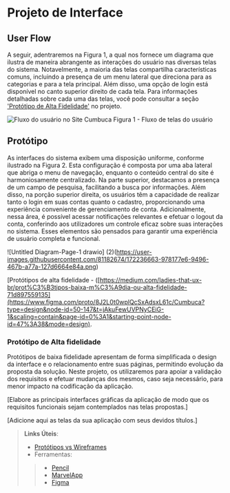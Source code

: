 
# Projeto de Interface

## User Flow

A seguir, adentraremos na Figura 1, a qual nos fornece um diagrama que ilustra de maneira abrangente as interações do usuário nas diversas telas do sistema. Notavelmente, a maioria das telas compartilha características comuns, incluindo a presença de um menu lateral que direciona para as categorias e para a tela principal. Além disso, uma opção de login está disponível no canto superior direito de cada tela. Para informações detalhadas sobre cada uma das telas, você pode consultar a seção <a href="https://github.com/ICEI-PUC-Minas-PMV-ADS/pmv-ads-2023-2-e1-proj-web-t1-cumbuca/blob/main/documentos/04-Projeto%20de%20Interface.md#prot%C3%B3tipo">'Protótipo de Alta Fidelidade'</a> no projeto.


![Fluxo do usuário no Site Cumbuca](https://github.com/ICEI-PUC-Minas-PMV-ADS/pmv-ads-2023-2-e1-proj-web-t1-cumbuca/blob/main/documentos/img/fluxo.png)
Figura 1 - Fluxo de telas do usuário

## Protótipo

As interfaces do sistema exibem uma disposição uniforme, conforme ilustrado na Figura 2. 
Esta configuração é composta por uma aba lateral que abriga o menu de navegação, enquanto o conteúdo central do site é harmoniosamente 
centralizado. Na parte superior, destacamos a presença de um campo de pesquisa, facilitando a busca por informações. Além disso, na porção
superior direita, os usuários têm a capacidade de realizar tanto o login em suas contas quanto o cadastro, proporcionando uma experiência
conveniente de gerenciamento de conta. Adicionalmente, nessa área, é possível acessar notificações relevantes e efetuar o logout da conta,
conferindo aos utilizadores um controle eficaz sobre suas interações no sistema. Esses elementos são pensados para garantir uma experiência de
usuário completa e funcional.


![Untitled Diagram-Page-1 drawio] (2)(https://user-images.githubusercontent.com/81182674/172236663-978177e6-9496-467b-a77a-127d6664e84a.png)

[Protótipos de alta fidelidade - ([https://medium.com/ladies-that-ux-br/prot%C3%B3tipos-baixa-m%C3%A9dia-ou-alta-fidelidade-71d897559135](https://www.figma.com/proto/8J2L0t0wplQcSxAdsxL61c/Cumbuca?type=design&node-id=50-147&t=jAkuFewUVPNyCEiG-1&scaling=contain&page-id=0%3A1&starting-point-node-id=47%3A38&mode=design).

### Protótipo de Alta fidelidade


Protótipos de baixa fidelidade apresentam de forma simplificada o design da interface e o relacionamento entre suas páginas, permitindo evolução da proposta da solução. Neste projeto, os utilizaremos para apoiar a validação dos requisitos e efetuar mudanças dos mesmos, caso seja necessário, para menor impacto na codificação da aplicação.

[Elabore as principais interfaces gráficas da aplicação de modo que os requisitos funcionais sejam contemplados nas telas propostas.]

[Adicione aqui as telas da sua aplicação com seus devidos títulos.] 
 
> **Links Úteis**:
> - [Protótipos vs Wireframes](https://www.nngroup.com/videos/prototypes-vs-wireframes-ux-projects/)
>- Ferramentas:
>> - [Pencil](https://pencil.evolus.vn/)
>> - [MarvelApp](https://marvelapp.com/)
>> - [Figma](https://www.figma.com/)



